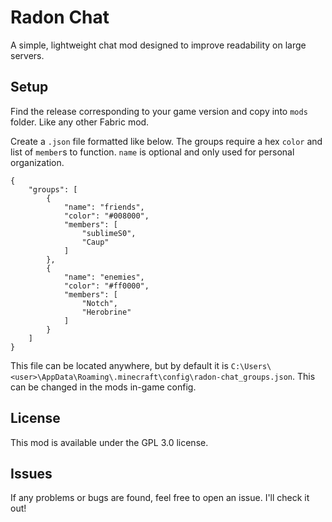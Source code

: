# Radon Chat

A simple, lightweight chat mod designed to improve readability on large servers.

## Setup

Find the release corresponding to your game version and copy into `mods` folder. Like any other Fabric mod.

Create a `.json` file formatted like below. The groups require a hex `color` and list of `member`s to function. `name` 
is optional and only used for personal organization.

```
{
    "groups": [
        {
            "name": "friends",
            "color": "#008000",
            "members": [
                "sublimeS0",
                "Caup"
            ]
        },
        {
            "name": "enemies",
            "color": "#ff0000",
            "members": [
                "Notch",
                "Herobrine"
            ]
        }
    ]
}
```

This file can be located anywhere, but by default it is 
`C:\Users\<user>\AppData\Roaming\.minecraft\config\radon-chat_groups.json`. This can be changed in the mods in-game 
config.

## License

This mod is available under the GPL 3.0 license.

## Issues

If any problems or bugs are found, feel free to open an issue. I'll check it out!
